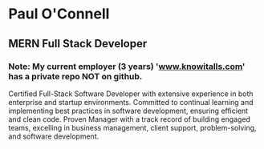 # Paul O'Connell
## MERN Full Stack Developer
### Note: My current employer (3 years) 'www.knowitalls.com' has a private repo NOT on github.
Certified Full-Stack Software Developer with extensive experience in both enterprise and startup environments. Committed to continual learning and implementing best practices in software development, ensuring efficient and clean code. Proven Manager with a track record of building engaged teams, excelling in business management, client support, problem-solving, and software development.
<!--
**pauloconnell/pauloconnell** is a ✨ _special_ ✨ repository because its `README.md` (this file) appears on your GitHub profile.

Here are some ideas to get you started:

- 🔭 I’m currently working on ...MERN Full Stack
- 🌱 I’m currently learning ...reducing time and space complexity of LeetCode Code Challenge Solutions
- 👯 I’m looking to collaborate on ... Software Development
- 🤔 I’m looking for help with ...
- 💬 Ask me about ...Test Center Web App
- 📫 How to reach me: https://codepen.io/p_ollie/pen/ayJXyZ
- 😄 Pronouns: Mr.
- ⚡ Fun fact: Just did first winter camping adventure at the off-grid cabin up north - it all worked! good times:)
-->

